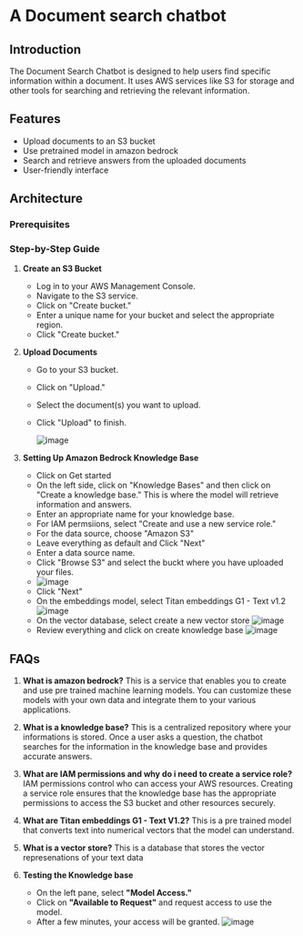 # A Document search chatbot

## Introduction

The Document Search Chatbot is designed to help users find specific information within a document. It uses AWS services like S3 for storage and other tools for searching and retrieving the relevant information.

## Features

- Upload documents to an S3 bucket
- Use pretrained model in amazon bedrock
- Search and retrieve answers from the uploaded documents
- User-friendly interface

## Architecture

### Prerequisites

### Step-by-Step Guide

1. **Create an S3 Bucket**

   - Log in to your AWS Management Console.
   - Navigate to the S3 service.
   - Click on "Create bucket."
   - Enter a unique name for your bucket and select the appropriate region.
   - Click "Create bucket."
     

2. **Upload Documents**

   - Go to your S3 bucket.
   - Click on "Upload."
   - Select the document(s) you want to upload.
   - Click "Upload" to finish.
  
     ![image](https://github.com/user-attachments/assets/10a8e7e3-ba5a-44f4-ba6c-94fddad6cec6)

3. **Setting Up Amazon Bedrock Knowledge Base**
   - Click on Get started
   - On the left side, click on "Knowledge Bases" and then click on "Create a knowledge base." This is where the model will retrieve information and answers.
   - Enter an appropriate name for your knowledge base.
   - For IAM permsiions, select "Create and use a new service role."
   - For the data source, choose "Amazon S3"
   - Leave everything as default and Click "Next"
   - Enter a data source name.
   - Click "Browse S3" and select the buckt where you have uploaded your files.
   - ![image](https://github.com/user-attachments/assets/0aae7d7d-f871-4940-93a4-8fd030f0e0f9)
   - Click "Next"
   - On the embeddings model, select Titan embeddings G1 - Text v1.2
     ![image](https://github.com/user-attachments/assets/9c159154-8f0c-4618-ab4e-4c745a9b773d)
   - On the vector database, select create a new vector store
     ![image](https://github.com/user-attachments/assets/348bb891-77d2-4f54-ab0c-9d247f87b851)
   - Review everything and click on create knowledge base
     ![image](https://github.com/user-attachments/assets/3b409eab-0365-40a1-90c4-5e4fec0ba028)


## FAQs
1. **What is amazon bedrock?** This is a service that enables you to create and use pre trained machine learning models. You can customize these models with your own data and integrate them to your various applications.  
2. **What is a knowledge base?** This is a centralized repository where your informations is stored. Once a user asks a question, the chatbot searches for the information in the knowledge base and provides accurate answers.
3. **What are IAM permissions and why do i need to create a service role?** IAM permissions control who can access your AWS resources. Creating a service role ensures that the knowledge base has the appropriate permissions to access the S3 bucket and other resources securely.
4. **What are Titan embeddings G1 - Text V1.2?** This is a pre trained model that converts text into numerical vectors that the model can understand.
5. **What is a vector store?** This is a database that stores the vector represenations of your text data

4. **Testing the Knowledge base**
   - On the left pane, select **"Model Access."**
   - Click on **"Available to Request"** and request access to use the model.
   - After a few minutes, your access will be granted.
     ![image](https://github.com/user-attachments/assets/d2e964b4-b884-4f98-975a-85f768f423fc)

 
